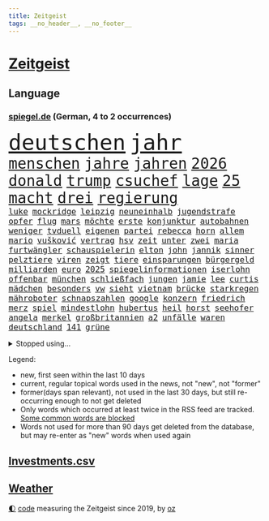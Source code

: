 ```yaml
---
title: Zeitgeist
tags: __no_header__, __no_footer__
---
```


# [Zeitgeist](https://oliz.io/zeitgeist/)

## Language

<h3><a href="https://www.spiegel.de" target="_blank">spiegel.de</a> (German, 4 to 2 occurrences)</h3>
<p style="font-family:monospace">
<span style="font-size:32pt"><a href="news_links.html#deutschen" class="current">deutschen</a></span>
<span style="font-size:32pt"><a href="news_links.html#jahr" class="current">jahr</a></span>
<br>
<span style="font-size:22pt"><a href="news_links.html#menschen" class="current">menschen</a></span>
<span style="font-size:22pt"><a href="news_links.html#jahre" class="current">jahre</a></span>
<span style="font-size:22pt"><a href="news_links.html#jahren" class="current">jahren</a></span>
<span style="font-size:22pt"><a href="news_links.html#2026" class="current">2026</a></span>
<span style="font-size:22pt"><a href="news_links.html#donald" class="current">donald</a></span>
<span style="font-size:22pt"><a href="news_links.html#trump" class="current">trump</a></span>
<span style="font-size:22pt"><a href="news_links.html#csuchef" class="current">csuchef</a></span>
<span style="font-size:22pt"><a href="news_links.html#lage" class="current">lage</a></span>
<span style="font-size:22pt"><a href="news_links.html#25" class="current">25</a></span>
<span style="font-size:22pt"><a href="news_links.html#macht" class="current">macht</a></span>
<span style="font-size:22pt"><a href="news_links.html#drei" class="current">drei</a></span>
<span style="font-size:22pt"><a href="news_links.html#regierung" class="current">regierung</a></span>
<br>
<span style="font-size:12pt"><a href="news_links.html#luke" class="current">luke</a></span>
<span style="font-size:12pt"><a href="news_links.html#mockridge" class="new">mockridge</a></span>
<span style="font-size:12pt"><a href="news_links.html#leipzig" class="current">leipzig</a></span>
<span style="font-size:12pt"><a href="news_links.html#neuneinhalb" class="new">neuneinhalb</a></span>
<span style="font-size:12pt"><a href="news_links.html#jugendstrafe" class="current">jugendstrafe</a></span>
<span style="font-size:12pt"><a href="news_links.html#opfer" class="current">opfer</a></span>
<span style="font-size:12pt"><a href="news_links.html#flug" class="current">flug</a></span>
<span style="font-size:12pt"><a href="news_links.html#mars" class="current">mars</a></span>
<span style="font-size:12pt"><a href="news_links.html#möchte" class="current">möchte</a></span>
<span style="font-size:12pt"><a href="news_links.html#erste" class="current">erste</a></span>
<span style="font-size:12pt"><a href="news_links.html#konjunktur" class="current">konjunktur</a></span>
<span style="font-size:12pt"><a href="news_links.html#autobahnen" class="current">autobahnen</a></span>
<span style="font-size:12pt"><a href="news_links.html#weniger" class="current">weniger</a></span>
<span style="font-size:12pt"><a href="news_links.html#tvduell" class="current">tvduell</a></span>
<span style="font-size:12pt"><a href="news_links.html#eigenen" class="current">eigenen</a></span>
<span style="font-size:12pt"><a href="news_links.html#partei" class="current">partei</a></span>
<span style="font-size:12pt"><a href="news_links.html#rebecca" class="new">rebecca</a></span>
<span style="font-size:12pt"><a href="news_links.html#horn" class="new">horn</a></span>
<span style="font-size:12pt"><a href="news_links.html#allem" class="current">allem</a></span>
<span style="font-size:12pt"><a href="news_links.html#mario" class="current">mario</a></span>
<span style="font-size:12pt"><a href="news_links.html#vušković" class="current">vušković</a></span>
<span style="font-size:12pt"><a href="news_links.html#vertrag" class="current">vertrag</a></span>
<span style="font-size:12pt"><a href="news_links.html#hsv" class="current">hsv</a></span>
<span style="font-size:12pt"><a href="news_links.html#zeit" class="current">zeit</a></span>
<span style="font-size:12pt"><a href="news_links.html#unter" class="current">unter</a></span>
<span style="font-size:12pt"><a href="news_links.html#zwei" class="current">zwei</a></span>
<span style="font-size:12pt"><a href="news_links.html#maria" class="current">maria</a></span>
<span style="font-size:12pt"><a href="news_links.html#furtwängler" class="new">furtwängler</a></span>
<span style="font-size:12pt"><a href="news_links.html#schauspielerin" class="current">schauspielerin</a></span>
<span style="font-size:12pt"><a href="news_links.html#elton" class="current">elton</a></span>
<span style="font-size:12pt"><a href="news_links.html#john" class="current">john</a></span>
<span style="font-size:12pt"><a href="news_links.html#jannik" class="current">jannik</a></span>
<span style="font-size:12pt"><a href="news_links.html#sinner" class="current">sinner</a></span>
<span style="font-size:12pt"><a href="news_links.html#pelztiere" class="new">pelztiere</a></span>
<span style="font-size:12pt"><a href="news_links.html#viren" class="current">viren</a></span>
<span style="font-size:12pt"><a href="news_links.html#zeigt" class="current">zeigt</a></span>
<span style="font-size:12pt"><a href="news_links.html#tiere" class="current">tiere</a></span>
<span style="font-size:12pt"><a href="news_links.html#einsparungen" class="current">einsparungen</a></span>
<span style="font-size:12pt"><a href="news_links.html#bürgergeld" class="current">bürgergeld</a></span>
<span style="font-size:12pt"><a href="news_links.html#milliarden" class="current">milliarden</a></span>
<span style="font-size:12pt"><a href="news_links.html#euro" class="current">euro</a></span>
<span style="font-size:12pt"><a href="news_links.html#2025" class="current">2025</a></span>
<span style="font-size:12pt"><a href="news_links.html#spiegelinformationen" class="current">spiegelinformationen</a></span>
<span style="font-size:12pt"><a href="news_links.html#iserlohn" class="new">iserlohn</a></span>
<span style="font-size:12pt"><a href="news_links.html#offenbar" class="current">offenbar</a></span>
<span style="font-size:12pt"><a href="news_links.html#münchen" class="current">münchen</a></span>
<span style="font-size:12pt"><a href="news_links.html#schließfach" class="new">schließfach</a></span>
<span style="font-size:12pt"><a href="news_links.html#jungen" class="current">jungen</a></span>
<span style="font-size:12pt"><a href="news_links.html#jamie" class="current">jamie</a></span>
<span style="font-size:12pt"><a href="news_links.html#lee" class="current">lee</a></span>
<span style="font-size:12pt"><a href="news_links.html#curtis" class="current">curtis</a></span>
<span style="font-size:12pt"><a href="news_links.html#mädchen" class="current">mädchen</a></span>
<span style="font-size:12pt"><a href="news_links.html#besonders" class="current">besonders</a></span>
<span style="font-size:12pt"><a href="news_links.html#vw" class="current">vw</a></span>
<span style="font-size:12pt"><a href="news_links.html#sieht" class="current">sieht</a></span>
<span style="font-size:12pt"><a href="news_links.html#vietnam" class="new">vietnam</a></span>
<span style="font-size:12pt"><a href="news_links.html#brücke" class="current">brücke</a></span>
<span style="font-size:12pt"><a href="news_links.html#starkregen" class="current">starkregen</a></span>
<span style="font-size:12pt"><a href="news_links.html#mähroboter" class="new">mähroboter</a></span>
<span style="font-size:12pt"><a href="news_links.html#schnapszahlen" class="new">schnapszahlen</a></span>
<span style="font-size:12pt"><a href="news_links.html#google" class="current">google</a></span>
<span style="font-size:12pt"><a href="news_links.html#konzern" class="current">konzern</a></span>
<span style="font-size:12pt"><a href="news_links.html#friedrich" class="current">friedrich</a></span>
<span style="font-size:12pt"><a href="news_links.html#merz" class="current">merz</a></span>
<span style="font-size:12pt"><a href="news_links.html#spiel" class="current">spiel</a></span>
<span style="font-size:12pt"><a href="news_links.html#mindestlohn" class="current">mindestlohn</a></span>
<span style="font-size:12pt"><a href="news_links.html#hubertus" class="current">hubertus</a></span>
<span style="font-size:12pt"><a href="news_links.html#heil" class="current">heil</a></span>
<span style="font-size:12pt"><a href="news_links.html#horst" class="current">horst</a></span>
<span style="font-size:12pt"><a href="news_links.html#seehofer" class="new">seehofer</a></span>
<span style="font-size:12pt"><a href="news_links.html#angela" class="current">angela</a></span>
<span style="font-size:12pt"><a href="news_links.html#merkel" class="current">merkel</a></span>
<span style="font-size:12pt"><a href="news_links.html#großbritannien" class="current">großbritannien</a></span>
<span style="font-size:12pt"><a href="news_links.html#a2" class="new">a2</a></span>
<span style="font-size:12pt"><a href="news_links.html#unfälle" class="current">unfälle</a></span>
<span style="font-size:12pt"><a href="news_links.html#waren" class="current">waren</a></span>
<span style="font-size:12pt"><a href="news_links.html#deutschland" class="current">deutschland</a></span>
<span style="font-size:12pt"><a href="news_links.html#141" class="new">141</a></span>
<span style="font-size:12pt"><a href="news_links.html#grüne" class="current">grüne</a></span>
</p>
<details>
<summary>Stopped using...</summary>
<p class="former" style="font-size:12pt">
elfmeter(1419) geschrieben(1419) festnahmen(1418) anleger(1417) frankfurter(1417) jedes(1417) londoner(1417) enorm(1416) kritiker(1416) covid(1415) kino(1415) razzia(1415) willen(1415) aussicht(1414) entdeckung(1414) früherer(1414) gelegt(1414) sieger(1414) amerikanische(1413) bidens(1413) verluste(1413) welle(1413) beschimpft(1412) konkurrenz(1412) protestiert(1412) villa(1412) bayerische(1411) fahrt(1411) florida(1411) for(1411) passt(1411) reiche(1411) usamerikaner(1411) verlängern(1411) vorübergehend(1411) bau(1410) belasten(1410) gebaut(1410) hervor(1410) konfrontiert(1410) weder(1410) ermitteln(1409) kalifornien(1409) untersuchungsausschuss(1409) verpassen(1409) 12(1408) börse(1408) irak(1408) rettet(1408) wales(1408) bayerischen(1407) fußballquiz(1407) hebt(1407) investitionen(1407) sexueller(1407) bundesstaat(1406) gebrochen(1406) meldete(1406) missbrauch(1406) roman(1406) amtszeit(1405) regt(1405) sowie(1405) zuständige(1405) außerdem(1404) babys(1404) erkrankung(1404) see(1404) feuerwehrleute(1403) gebe(1403) kämpfer(1403) wochenlang(1403) euparlament(1402) bestehen(1401) brutal(1401) einstellen(1401) geklärt(1401) ausmaß(1400) park(1400) restaurants(1400) unterstützer(1400) auswirkungen(1398) eigentümer(1398) globale(1398) ordnung(1397) schwierige(1397) gering(1396) enge(1394) nachgewiesen(1394) immerhin(1393) porsche(1392) istanbul(1382) antrag(1381) beweise(1378) dutzend(1378) schützt(1375) geblieben(1374) sogenannten(1372) herausforderungen(1369) ausgaben(1362) rache(1354) zusätzliche(1344) estland(1290) rückgang(1275) carlos(1267) konservative(1253) politikern(1248) long(1237) enthalten(1221) geehrt(1220) interessen(1219) fußballstar(1210) jahresende(1175) stundenlang(1161) kleidung(1159) arte(1153) rereportage(1153) anführer(1151) partnerschaft(1142) mächtigen(1135) ausgefallen(1123) las(1119) weibliche(1112) immobilien(1084) fifa(1080) hawaii(1074) australiens(1053) abkommen(1050) eingeführt(1050) rauswurf(1043) laura(1001) meta(994) lieferung(979) klappt(974) bat(970) aufgestellt(967) weiten(961) spaltung(944) helikopter(936) jennifer(904) unmittelbar(901) erneuerbare(892) angriffskrieg(891) langsam(891) typ(887) hochrangigen(883) kasse(882) microsoft(882) günstige(879) beben(878) starkes(873) fußballerinnen(871) finanzierung(868) wall(866) angestellte(865) durchsuchen(861) anschuldigungen(856) heiß(848) harter(827) weltverband(824) computer(819) ulrich(814) lob(811) galten(809) fahrgäste(797) älter(791) finde(789) jemals(785) verstoßen(782) stören(776) zurückhaltung(764) äußerst(759) effekt(754) aufmerksam(742) medizin(740) entkommen(738) streiks(737) extremisten(736) träumt(725) lula(721) talkshow(717) aufholjagd(710) tel(705) fortschritt(704) kompliziert(695) aviv(694) lionel(690) aktivist(682) deuten(678) außenpolitik(669) todesstrafe(660) flugabwehr(652) general(652) spion(647) reißen(643) redet(641) anscheinend(627) jahresbeginn(623) hinnehmen(622) aggressiv(599) erfolgreiche(596) rüstet(596) 18jähriger(595) muslime(590) emotionale(589) springen(587) junta(579) verdächtigt(579) alcaraz(575) angestiegen(571) vorstandschef(571) nordamerika(567) kläger(561) uefa(561) bewertet(553) aufträge(542) gala(542) detail(539) schwangerschaftsabbrüche(535) eingeräumt(533) ankommen(530) betreiben(529) dominieren(527) handelte(525) südwesten(525) zittern(515) geflüchtet(511) angelegenheit(507) arten(507) wiederwahl(507) gekürt(505) rahmen(502) fluggesellschaften(500) staatsschutz(494) halbiert(493) staatsbürger(491) experiment(488) usamerikanische(487) victor(486) alarmbereitschaft(485) exkanzler(484) grundlage(482) belgische(480) durften(480) vollem(478) erstem(476) vergeltung(474) auffällig(473) auswirken(471) südkoreas(469) zoll(468) seltsame(466) protestierten(462) florenz(461) neuwahlen(459) gelände(458) mohammed(458) brandanschlag(451) treu(445) kopenhagen(444) lukas(444) drastische(442) wirtschaftlich(441) älterer(434) abgewehrt(433) missstände(430) vertreten(425) auflösung(423) busfahrer(423) vorlegen(422) entscheidende(416) ärmelkanal(416) delegation(414) unterbunden(408) vertrauter(408) allgäu(407) entpuppt(397) antwortet(396) höheren(395) schönste(395) britney(392) spears(392) staus(392) extremer(391) wirtschaftsweise(389) gegeneinander(388) wegovy(388) forschern(386) angefeindet(385) stoppte(382) margot(380) instagrampost(378) wolff(374) völkermord(371) 42(367) superreiche(365) geschäftsleute(362) rechtsextremisten(362) roter(360) ticketpreise(358) griffen(356) tvsender(355) disziplin(353) dient(351) kassel(348) miliz(348) 99(346) achtzigerjahren(344) auswertung(343) beschwert(339) lebende(337) tauchen(337) 12000(336) oppositionspolitiker(336) klarer(333) getöteter(332) jüdischen(332) reifen(330) sanitäter(330) duo(329) königshaus(329) palästina(327) daneben(325) störungen(324) turbulenzen(322) demos(321) sanierung(317) handball(315) taugen(313) willkommen(310) beschießen(309) wilde(307) vielfältig(306) teilgenommen(302) massaker(301) europameisterschaft(299) messungen(297) israelhamaskrieg(293) adam(292) tipp(292) unbeliebt(291) jüdinnen(289) bewaffneter(288) mangelt(285) schade(283) strengen(280) hamasmassaker(279) verhält(277) vollständige(277) wirtz(277) stellten(276) arbeitsrecht(275) evan(273) freitagmorgen(273) student(273) bedingt(272) kanye(272) verschaffen(271) abwärtstrend(270) jacob(270) beendete(268) siegerin(268) geheimnisse(267) präsidentschaftskandidatur(267) regionalbahn(266) entspannung(265) geplantes(265) stone(264) sammelte(263) einhaltung(262) dreijähriger(261) lloyd(261) geklagt(259) kalten(259) verdanken(259) großstädten(257) nass(256) vereidigt(255) fußballklub(252) gershkovich(252) hochrangiger(252) zurückgekehrt(252) erschoss(251) erinnerung(250) wahre(250) wundert(248) besitzen(247) dorthin(247) sharon(247) spruch(244) zeremonie(244) inspirieren(243) kremlgegner(242) erhöhter(241) to(240) oslo(239) air(238) verfügt(238) stürmt(237) passte(233) hansa(232) erholt(231) geringere(231) provokation(231) you(231) kinderpornografie(230) könige(227) taipeh(227) bastian(225) bombe(224) kiewer(224) muskeln(223) sendet(221) vorm(221) wassermassen(221) benötigte(220) erzielen(220) hamasführer(216) single(216) 737(214) japaner(214) rückwirkend(213) berühmteste(212) innsbruck(212) südafrikas(212) wertvolle(212) anhörung(211) gemüter(210) zusammenstößen(210) gewidmet(209) südkoreanischen(209) hype(208) meere(208) mittleren(208) anwesend(207) schusswaffen(207) bauernhof(206) matteo(206) berufstätige(205) prallte(204) rundfunk(203) unabhängigen(203) alarmierte(202) hochrangige(200) angesetzt(199) nackte(199) eintritt(198) rechtens(198) zurückziehen(198) zweieinhalb(198) karriereende(197) ismail(195) pferd(193) populisten(193) alzheimer(192) missbrauchte(192) brot(191) einzigartig(190) south(190) gesichtet(189) usflugzeugbauer(189) großeltern(186) obst(184) umweltaktivisten(184) polizeibeamte(183) lösten(181) sechste(181) storniert(181) auslieferung(180) free(180) spielraum(180) ranking(179) vorrücken(179) erhältlich(178) mount(178) pferde(178) apples(177) frühe(177) anfeindungen(176) 450(175) insolvenzen(175) nachbessern(175) verlorene(173) andy(172) vorgeführt(172) aufgegriffen(171) rollstuhl(171) anschließenden(170) blutbad(170) geheimdiensten(170) berühmtes(169) einsetzt(169) wirtschaftskrise(169) dienen(168) ewigkeit(168) großvaters(168) limburg(168) lopez(168) märkte(168) outfits(168) abtreibungen(167) angewiesen(167) running(167) 35000(166) puigdemont(162) anteilnahme(161) durchhalten(161) lunge(161) rhetorik(161) bewegte(160) marihuana(160) offenhalten(160) hessischen(158) staatspräsident(158) tue(157) morddrohungen(156) skandale(156) katalanische(153) vorab(153) 21jähriger(152) fehlten(152) leo(151) raste(151) ersatz(150) töteten(150) fragwürdige(149) gattin(149) bekriegen(148) orientierung(148) space(148) fluglinie(147) stießen(147) stützpunkt(147) lärm(146) noah(146) passagieren(146) km/h(145) public(145) verschuldete(145) wade(145) justizministerin(144) katie(144) ioc(143) lieder(143) rügen(143) bestanden(142) flossen(142) relevant(142) erhitzt(141) studien(141) verschütteten(141) protestcamp(140) spielten(139) akut(138) kostenlose(138) ressourcen(138) bedingung(137) gemerkt(137) neuigkeiten(137) höchst(136) speisen(136) wolken(136) immobilienkonzern(135) israelgazakonflikt(135) schriftstellerin(135) vorfahren(135) mitfavorit(134) nicola(134) ehrenpräsident(133) eroller(133) sozialer(133) unterstrich(133) überraschender(133) gewalttäter(132) gegend(131) menschenmassen(131) wetterlage(131) verschleppten(130) milliardäre(129) selfie(129) coronaprotokolle(128) neugebauer(128) einheimische(127) hindernis(127) scham(127) ungewissheit(127) verweigern(127) psychiatrie(126) usreporter(126) schmerzhaft(125) sozialausgaben(125) besatzer(124) flüchtling(124) hommage(124) sergio(124) rekrutieren(123) hisbollahkommandeur(122) vergeltungsschlag(122) dschihadisten(121) pelosi(121) römische(121) schikane(121) serienkiller(121) bittere(120) frischer(120) jahrhunderts(120) nehammer(120) bruch(119) jenen(119) revolutionswächter(119) ablauf(118) akteure(117) alkoholisierter(117) mau(117) aufhebung(116) jeher(116) saturn(116) bildete(115) erstattete(115) polarisierung(115) quälte(115) strafbar(115) markenzeichen(114) nadal(113) reitsport(113) wohnort(113) überflutet(112) gezielten(111) ritt(111) verbinden(111) verwarnt(111) angesprochen(110) besuchte(110) gestank(110) unglücklich(110) döner(109) wunderbaren(109) überschwänglich(109) abgelegt(108) feuern(108) flasche(108) kneipe(108) shows(108) bestritt(107) sexistischer(107) sportlerinnen(107) stabhochspringer(107) gap(106) späteren(106) unterschätzte(106) diw(105) durchfall(105) erbrechen(105) hals(105) kulturgut(105) akten(104) brötchen(104) freedom(104) geschworenen(104) kommentare(104) 46(103) anwohnern(103) demonstrierenden(103) sprüche(103) agententätigkeit(102) flüchtlingslager(102) schulleitung(102) eintrittsgeld(101) hervorgebracht(101) tonne(101) wahlrechtsreform(101) kerstin(100) minnesota(100) perfekt(100) schwerwiegende(100) koalitionsbruch(99) memmingen(99) grimm(98) propalästinensisches(98) tunesien(98) g7(97) tauziehen(96) hassbotschaften(95) haushaltsstreit(95) derselben(94) river(94) sea(94) verbraucht(94) willkür(94) hungerstreik(93) kleinlaut(93) reiter(93) copernicus(92) herford(92) zivilen(92) entwendete(91) erdüberlastungstag(91) kerle(91) marschieren(91) mitstreiter(91) propalästinensischer(91) beirut(90) boeingkrise(90) unmittelbarer(90) anspannung(89) anzutreten(89) berlintiergarten(89) ignorieren(89) israelfeindlichem(89) notarzt(89) safe(89) tvexperte(89) ameisen(88) drake(88) hitzetote(88) kaulitz(88) kfrage(88) nervt(88) bäcker(87) coolsten(87) henning(87) lässig(87) meisterin(87) vizepräsidentschaft(87) 89jährige(86) esprit(86) gallant(86) kreislaufprobleme(86) slowenien(86) unterschiedlicher(86) yoav(86) angebracht(85) digitalkonzerne(85) hüften(85) psychischer(85) schnauzbart(85) toppen(85) veronika(85) versailles(85) vorausgegangen(85) übel(85) begründen(84) cartoonisten(84) migrationsexperte(84) nachrichtenagentur(84) pauschale(84) schleudert(84) schoigu(84) 200000(83) abwehrspieler(83) befahrenen(83) chefredakteur(83) entreißen(83) irische(83) verschwundenen(83) animiert(82) eröffnungsfeier(82) fußballeuropameisterschaft(82) landeschefs(82) mali(82) schwebt(82) tenniskarriere(82) vereinzelt(82) blanchett(81) cate(81) crash(81) end(81) katalane(81) komisch(81) regnen(81) turner(81) umziehen(81) bafög(80) dreifachen(80) forensische(80) neunzigerjahre(80) regimegegner(80) sturzfluten(80) beruhigt(79) gewaltsamen(79) wahlplakat(79) aufgestiegen(78) deutschlandchef(78) diebstahls(78) geistige(78) kakerlaken(78) lgbtq+community(78) schwarzwald(78) affleck(77) albanien(77) arbeitsgericht(77) drittligisten(77) geschehnissen(77) 57jährigen(76) ausgegangen(76) faktoren(76) fußballnationalspieler(76) gabe(76) grandiose(76) profifußball(76) rassistischer(76) socialmediastar(76) suchten(76) blutkonserven(75) eingestürztem(75) gegröle(75) kigenerierten(75) prügeln(75) unerfahren(75) ermordeten(74) iowa(74) limbachoberfrohna(74) überstellt(74) abbrüche(73) are(73) heidelberger(73) laufbahn(73) stattgefunden(73) boll(72) ceos(72) datenmengen(72) internets(72) lampe(72) sauberkeit(72) badeunfall(71) gegrölt(71) hakenkreuz(71) parole(71) r(71) somalia(71) somalischen(71) zigarette(71) 158(70) busfahrerin(70) cornelius(70) dieckmann(70) jeremy(70) ledecky(70) mittelalterliche(70) rudern(70) spiegelumfrage(70) tropensturm(70) typen(70) unterstellt(70) überwirft(70) hrubesch(69) latte(69) söldner(69) ausgebuht(68) blauer(68) büroleiterin(68) gehaltserhöhung(68) gleitschirmflieger(68) lösungen(68) militärführung(68) schwangerschaft(68) sportart(68) stürmte(68) surfer(68) verweisen(68) aufzeichnungsbeginn(67) heimliche(67) sportgymnastin(67) wussten(67) 34jährigen(66) arbeitstag(66) aufwendigen(66) badischen(66) limjaroenrat(66) normalen(66) pita(66) räuscher(66) sponsor(66) bürgergeldempfänger(65) einreiseverbot(65) ftipleite(65) geheimverhandlungen(65) gravierender(65) linkenchefin(65) missbrauchsvorwürfen(65) mitleid(65) o2(65) sellner(65) angelique(64) bedrohungslage(64) jederzeit(64) kerber(64) kiesewetter(64) ride(64) vorpreschen(64) ahnung(63) entgleisung(63) guess(63) traumpaar(63) wassertemperaturen(63) followern(62) ross(62) wettkämpfen(62) big(61) kubitschek(61) mac(61) siebenmal(61) tiergartenmörders(61) zeidler(61) 24jähriger(60) aufräumen(60) eingespielt(60) enormen(60) gleichen(60) lorenzo(60) musetti(60) etat(59) gesteinsbrocken(59) gärten(59) marina(59) vince(59) bundesfinanzministerium(58) bundeskanzlers(58) grundsatzentscheidung(58) hurrikan(58) häuslicher(58) komitee(58) neuulm(58) spürhund(58) terrorgefahr(58) undercover(58) verliere(58) wahlunterlagen(58) wissenschaftlern(58) wohlbefinden(58) anklagebehörde(57) gesundheitsministers(57) maus(57) niederbayern(57) nowitzki(57) ursprünglich(57) viertelmillion(57) zulassung(57) aniston(56) arabische(56) ariana(56) gehör(56) insaumfrage(56) lieblingsstadt(56) magabewegung(56) militärbasis(56) redmann(56) sonntagsfrage(56) angezogen(55) fördermittel(55) parteigründerin(55) übertragung(55) akuter(54) aufgewachsen(54) beinahekatastrophe(54) entspannter(54) videobilder(54) beziehen(53) fußballturniere(53) markiert(53) medikament(53) rivalisierender(53) schwächsten(53) entsprungen(52) geistigen(52) genießt(52) sportfans(52) ausgeflogen(51) dlv(51) erteilen(51) expertinnen(51) fachkräften(51) gefesselt(51) immobilienpreise(51) kaul(51) kollabieren(51) notwendige(51) unerhörte(51) urbane(51) weltweiter(51) friedensgespräche(50) sichtlich(50) 1947(49) englischer(49) hausbesitzern(49) hauseigentümer(49) dad(48) demokrat(48) elternhaus(48) kuss(48) käme(48) taylorswiftkonzert(48) unterrichten(48) zurückgerufen(48) entschädigt(47) gefangenentausch(47) glanz(47) mate(47) widersprechen(47) anonym(46) betraf(46) größen(46) funken(45) lagern(45) lama(45) pekings(45) anhalten(44) wahlkampfhilfe(44) beworben(43) syndrome(43) 1300(42) direktmandat(42) eigenschaft(42) erledigt(42) flohen(42) glatt(42) langeweile(42) miriam(42) mochte(42) sommerurlaub(42) tahiti(42) zurückhaltender(42) gefühlen(41) kanadier(41) kappt(41) kremlkritiker(41) schwimmstar(41) erschaffen(40) gelaunt(40) hamaskommandeur(40) lebenden(40) legendäres(40) carles(39) flughafens(39) ikonischen(39) kursierte(39) separatistenführer(39) terminal(39) gekehrt(38) taiwanischen(38) trip(38) folgenreiche(37) gesundheitsversorgung(37) paramount(37) reste(37) sprinter(37) wiederholen(37) fruchtbar(36) radew(36) wahlwerbespot(36) aufmerksamer(35) billigeren(35) einzel(35) fred(35) gelockert(35) grundsicherung(35) office(35) oval(35) peilen(35) turnen(35) internethit(34) machtkämpfe(34) prideparade(34) rekordtempo(34) eiern(33) erkrankungen(33) rap(33) siebte(33) zurückerobern(33) abnehmspritzen(32) buchungen(32) enger(32) inlandsgeheimdienst(32) instagramprofil(32) empfindet(31) gegensatz(31) kühen(31) murray(31) sprint(31) ungleichen(31) verwüstung(31) donezk(30) repräsentative(30) tiergarten(30) tyler(30) unlängst(30) anschlagsplänen(29) jauernig(29) merkt(29) unbeirrt(29) abenteuer(28) anrichten(28) gletscher(28) londons(28) nachhaltigkeit(28) trab(28) clips(27) getümmel(27) höchstleistungen(27) infineon(27) verbirgt(27) gehoben(26) kartenhaus(26) mälzer(26) wembanyama(26) ausrücken(25) cdumann(25) faulen(25) heldin(25) kür(25) mitschüler(25) saied(25) wahlergebnisses(25) ablenken(24) folterte(24) gewehr(24) locals(24) martina(24) uslangstreckenwaffen(24) brutalität(23) opfert(23) penis(23) robinhoodbaum(23) routinen(23) sycamore(23) beschreiben(22) fehlgeburt(22) kriegt(22) mieterhöhungen(22) monsunregen(22) olympiaaus(22) vermächtnis(22) verzeihung(22) austin(21) behauptete(21) beschrieb(21) beschäftigung(21) brasilianerin(21) cousin(21) gemobbt(21) geschwächt(21) highlights(21) hockeyspieler(21) progressive(21) toskana(21) beigesetzt(20) gräbern(20) lebenslauf(20) malaika(20) mihambo(20) millennials(20) thüringischen(20) usjournalisten(20) verkäufen(20) weitspringerin(20) angesehen(19) blanc(19) death(19) deif(19) gangs(19) handydaten(19) krasse(19) mont(19) südamerikanischen(19) empfänger(18) prozentsatz(18) varta(18) bahnstrecken(17) eigenschaften(17) phil(17) unterdrückt(17) bärin(16) einzigartigen(16) jogger(16) korallenriff(16) metropolen(16) midlifecrisis(16) mäßigung(16) nawalnys(16) staatsräson(16) trumpattentat(16) dogg(15) namhafte(15) nordkoreanischen(15) skurrilsten(15) snoop(15) telefoniert(15) vonovia(15) altstadt(14) doppelsieg(14) dönerstreit(14) einigkeit(14) klimaanlagen(14) rettungsplan(14) sechsten(14) tiefsee(14) auftragskiller(13) chefetagen(13) crowdstrike(13) drahtzieher(13) halluzinationen(13) interessierte(13) rassistisches(13) sportevent(13) breakdance(12) fahndern(12) gefährt(12) kinderlose(12) koks(12) schwangerer(12) umlaufbahn(12) uspräsidentin(12) versinkt(12) luftverkehr(11) plötzliche(11) schmälert(11) tastet(11)
</p>
</details>
<p>Legend:
<ul>
<li><span class="new">new</span>, first seen within the last 10 days</li>
<li><span class="current">current</span>, regular topical words used in the news, not "new", not "former"</li>
<li><span class="former">former(days span relevant)</span>, not used in the last 30 days, but still re-occurring enough to not get deleted</li>
<li>Only words which occurred at least twice in the RSS feed are tracked. <a href="language/filters.py">Some common words are blocked</a></li>
<li>Words not used for more than 90 days get deleted from the database, but may re-enter as "new" words when used again</li>
</ul>
</p>

## [Investments](investments.html)[.csv](investments.csv)

## [Weather](weather.html)

<footer>
<a href="javascript:toggleTheme()" class="nav">🌓</a>
<a href="https://github.com/ooz/zeitgeist">code</a> measuring the Zeitgeist since 2019, by <a href="https://oliz.io">oz</a>
</footer>

